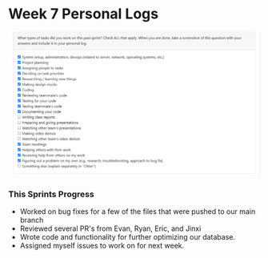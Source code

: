 # Week 7 Personal Logs

![image](/docs/logs/SamiJaffri/Images/Week7Log.PNG)

### This Sprints Progress
- Worked on bug fixes for a few of the files that were pushed to our main branch
- Reviewed several PR's from Evan, Ryan, Eric, and Jinxi
- Wrote code and functionality for further optimizing our database.
- Assigned myself issues to work on for next week. 
